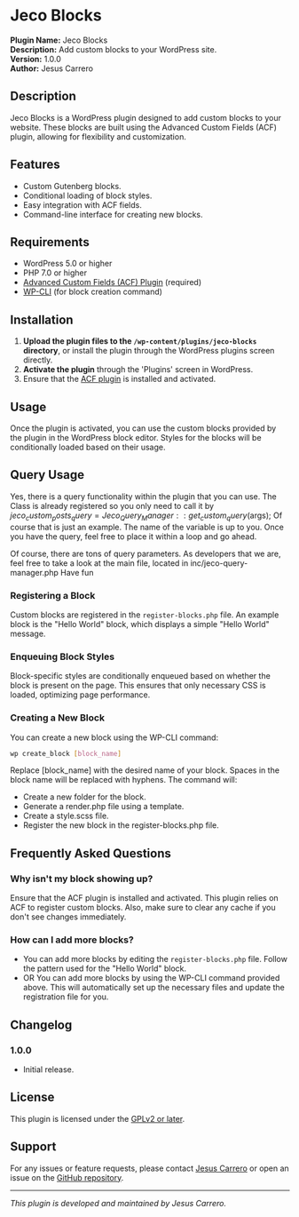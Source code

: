 # Jeco Blocks

**Plugin Name:** Jeco Blocks  
**Description:** Add custom blocks to your WordPress site.  
**Version:** 1.0.0  
**Author:** Jesus Carrero  

## Description

Jeco Blocks is a WordPress plugin designed to add custom blocks to your website. These blocks are built using the Advanced Custom Fields (ACF) plugin, allowing for flexibility and customization.

## Features

- Custom Gutenberg blocks.
- Conditional loading of block styles.
- Easy integration with ACF fields.
- Command-line interface for creating new blocks.

## Requirements

- WordPress 5.0 or higher
- PHP 7.0 or higher
- [Advanced Custom Fields (ACF) Plugin](https://wordpress.org/plugins/advanced-custom-fields/) (required)
- [WP-CLI](https://wp-cli.org/) (for block creation command)

## Installation

1. **Upload the plugin files to the `/wp-content/plugins/jeco-blocks` directory**, or install the plugin through the WordPress plugins screen directly.
2. **Activate the plugin** through the 'Plugins' screen in WordPress.
3. Ensure that the [ACF plugin](https://wordpress.org/plugins/advanced-custom-fields/) is installed and activated.

## Usage

Once the plugin is activated, you can use the custom blocks provided by the plugin in the WordPress block editor. Styles for the blocks will be conditionally loaded based on their usage.

## Query Usage

Yes, there is a query functionality within the plugin that you can use.
The Class is already registered so you only need to call it by $jeco_custom_posts_query = Jeco_Query_Manager::get_custom_query($args);
Of course that is just an example. The name of the variable is up to you. Once you have the query, feel free to place it within a loop and go ahead.

Of course, there are tons of query parameters. As developers that we are, feel free to take a look at the main file, located in inc/jeco-query-manager.php
Have fun

### Registering a Block

Custom blocks are registered in the `register-blocks.php` file. An example block is the "Hello World" block, which displays a simple "Hello World" message.

### Enqueuing Block Styles

Block-specific styles are conditionally enqueued based on whether the block is present on the page. This ensures that only necessary CSS is loaded, optimizing page performance.

### Creating a New Block

You can create a new block using the WP-CLI command:

```bash
wp create_block [block_name]
```

Replace [block_name] with the desired name of your block. Spaces in the block name will be replaced with hyphens. The command will:

 - Create a new folder for the block.
 - Generate a render.php file using a template.
 - Create a style.scss file.
 - Register the new block in the register-blocks.php file.

## Frequently Asked Questions

### Why isn't my block showing up?

Ensure that the ACF plugin is installed and activated. This plugin relies on ACF to register custom blocks. Also, make sure to clear any cache if you don't see changes immediately.

### How can I add more blocks?

 - You can add more blocks by editing the `register-blocks.php` file. Follow the pattern used for the "Hello World" block.
 - OR You can add more blocks by using the WP-CLI command provided above. This will automatically set up the necessary files and update the registration file for you.

## Changelog

### 1.0.0

- Initial release.

## License

This plugin is licensed under the [GPLv2 or later](https://www.gnu.org/licenses/gpl-2.0.html).

## Support

For any issues or feature requests, please contact [Jesus Carrero](jesusenrique.carrero@gmail.com) or open an issue on the [GitHub repository](https://github.com/Jesusjeco/jeco-blocks).

---

*This plugin is developed and maintained by Jesus Carrero.*
